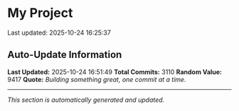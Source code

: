 # My Project


Last updated: 2025-10-24 16:25:37













































































































































































































































































































































































































































































































































































































































































































































































































































































































































































































































































































































































































































































































































































































































































































































































































































































































































































































































































































































































































































































































































































































































































































































































































































































































































































































































































































































































































































































































































































































































































































































































































































































































































































































































































































































































































































## Auto-Update Information

**Last Updated:** 2025-10-24 16:51:49
**Total Commits:** 3110
**Random Value:** 9417
**Quote:** _Building something great, one commit at a time._

---
_This section is automatically generated and updated._
